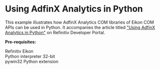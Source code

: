 # Using AdfinX Analytics in Python

This example illustrates how AdfinX Analytics COM libraries of Eikon COM APIs can be used in Python. It accompanies the article titled ["Using AdfinX Analytics in Python"](https://developers.refinitiv.com/en/article-catalog/article/using-adfinx-analytics-in-python) on Refinitiv Developer Portal.

**Pre-requisites:** 

Refinitiv Eikon  
Python interpreter 32-bit  
pywin32 Python extension  
